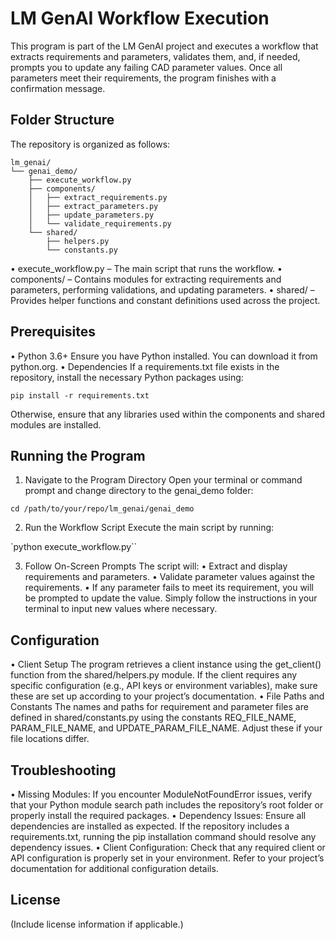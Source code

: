 # LM GenAI Workflow Execution

This program is part of the LM GenAI project and executes a workflow that extracts requirements and parameters, validates them, and, if needed, prompts you to update any failing CAD parameter values. Once all parameters meet their requirements, the program finishes with a confirmation message.

## Folder Structure

The repository is organized as follows:

```
lm_genai/
└── genai_demo/
    ├── execute_workflow.py
    ├── components/
    │   ├── extract_requirements.py
    │   ├── extract_parameters.py
    │   ├── update_parameters.py
    │   └── validate_requirements.py
    └── shared/
        ├── helpers.py
        └── constants.py
```

• execute_workflow.py – The main script that runs the workflow.
• components/ – Contains modules for extracting requirements and parameters, performing validations, and updating parameters.
• shared/ – Provides helper functions and constant definitions used across the project.

## Prerequisites
• Python 3.6+
Ensure you have Python installed. You can download it from python.org.
• Dependencies
If a requirements.txt file exists in the repository, install the necessary Python packages using:

`pip install -r requirements.txt`

Otherwise, ensure that any libraries used within the components and shared modules are installed.

## Running the Program
1.	Navigate to the Program Directory
Open your terminal or command prompt and change directory to the genai_demo folder:

`cd /path/to/your/repo/lm_genai/genai_demo`


2.	Run the Workflow Script
Execute the main script by running:

`python execute_workflow.py``


3.	Follow On-Screen Prompts
The script will:
	• Extract and display requirements and parameters.
	• Validate parameter values against the requirements.
	• If any parameter fails to meet its requirement, you will be prompted to update the value.
Simply follow the instructions in your terminal to input new values where necessary.

## Configuration
• Client Setup
The program retrieves a client instance using the get_client() function from the shared/helpers.py module. If the client requires any specific configuration (e.g., API keys or environment variables), make sure these are set up according to your project’s documentation.
• File Paths and Constants
The names and paths for requirement and parameter files are defined in shared/constants.py using the constants REQ_FILE_NAME, PARAM_FILE_NAME, and UPDATE_PARAM_FILE_NAME. Adjust these if your file locations differ.

## Troubleshooting
• Missing Modules:
If you encounter ModuleNotFoundError issues, verify that your Python module search path includes the repository’s root folder or properly install the required packages.
• Dependency Issues:
Ensure all dependencies are installed as expected. If the repository includes a requirements.txt, running the pip installation command should resolve any dependency issues.
• Client Configuration:
Check that any required client or API configuration is properly set in your environment. Refer to your project’s documentation for additional configuration details.

## License

(Include license information if applicable.)



